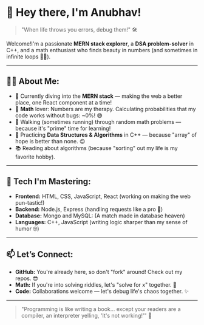 # 👋 Hey there, I'm Anubhav!

> "When life throws you errors, debug them!" 🛠️

Welcome!I'm a passionate **MERN stack explorer**, a **DSA problem-solver** in C++, and a math enthusiast who finds beauty in numbers (and sometimes in infinite loops 🤷‍♂️).

---

## 🧑‍💻 About Me:
- 🚀 Currently diving into the **MERN stack** — making the web a better place, one React component at a time!
- 🧮 **Math** lover: Numbers are my therapy. Calculating probabilities that my code works without bugs: ~0%! 😅
- 🏃 Walking (sometimes running) through random math problems — because it's "prime" time for learning!
- 🧩 Practicing **Data Structures & Algorithms** in C++ — because "array" of hope is better than none. 😉
- 📚 Reading about algorithms (because "sorting" out my life is my favorite hobby).

---

## 🔧 Tech I'm Mastering:
- **Frontend:** HTML, CSS, JavaScript, React (working on making the web pun-tastic!)
- **Backend:** Node.js, Express (handling requests like a pro 🚦)
- **Database:** Mongo and MySQL: (A match made in database heaven)
- **Languages:** C++, JavaScript (writing logic sharper than my sense of humor 🤓)

---


## 📫 Let’s Connect:
- **GitHub:** You're already here, so don't "fork" around! Check out my repos. 😎
- **Math:** If you're into solving riddles, let's "solve for x" together. 🧮
- **Code:** Collaborations welcome — let's debug life's chaos together. ✨

---

> "Programming is like writing a book... except your readers are a compiler, an interpreter yelling, 'It's not working!'" 🤖

